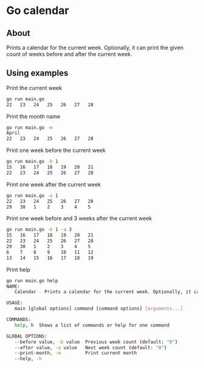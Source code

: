 # Go calendar

## About

Prints a calendar for the current week. Optionally, it can print the given count of weeks before and after the current week.

## Using examples

Print the current week

```bash
go run main.go
22   23   24   25   26   27   28
```

Print the month name

```bash
go run main.go -m
April
22   23   24   25   26   27   28
```

Print one week before the current week

```bash
go run main.go -b 1
15   16   17   18   19   20   21
22   23   24   25   26   27   28
```

Print one week after the current week

```bash
go run main.go -a 1
22   23   24   25   26   27   28
29   30   1    2    3    4    5
```

Print one week before and 3 weeks after the current week

```bash
go run main.go -b 1 -a 3
15   16   17   18   19   20   21
22   23   24   25   26   27   28
29   30   1    2    3    4    5
6    7    8    9    10   11   12
13   14   15   16   17   18   19
```

Print help

```bash
go run main.go help
NAME:
   Calendar - Prints a calendar for the current week. Optionally, it can print the given count of weeks before and after the current week.

USAGE:
   main [global options] command [command options] [arguments...]

COMMANDS:
   help, h  Shows a list of commands or help for one command

GLOBAL OPTIONS:
   --before value, -b value  Previous week count (default: "0")
   --after value, -a value   Next week count (default: "0")
   --print-month, -m         Print current month
   --help, -h  
```

